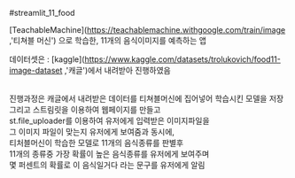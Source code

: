 #streamlit_11_food

[TeachableMachine](https://teachablemachine.withgoogle.com/train/image ,'티쳐블 머신') 으로 학습한, 11개의 음식이미지를 예측하는 앱<br/>

데이터셋은 : [kaggle](https://www.kaggle.com/datasets/trolukovich/food11-image-dataset ,'캐글')에서 내려받아 진행하였음<br/><br/>

진행과정은 캐글에서 내려받은 데이터를 티쳐블머신에 집어넣어 학습시킨 모델을 저장<br/>
그리고 스트림릿을 이용하여 웹페이지를 만들고<br/>
st.file_uploader를 이용하여 유저에게 입력받은 이미지파일을<br/>
그 이미지 파일이 맞는지 유저에게 보여줌과 동시에,<br/>
티처블머신이 학습한 모델로 11개의 음식종류를 판별후<br/>
11개의 종류중 가장 확률이 높은 음식종류를 유저에게 보여주며<br/>
몇 퍼센트의 확률로 이 음식일거다 라는 문구를 유저에게 알림<br/><br/>
